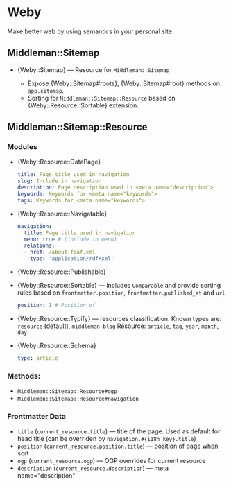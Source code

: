 # Weby

Make better web by using semantics in your personal site.

## Middleman::Sitemap

*   {Weby::Sitemap} — Resource for `Middleman::Sitemap`

    *   Expose {Weby::Sitemap#roots}, {Weby::Sitemap#root} methods on `app.sitemap`.
    *   Sorting for `Middleman::Sitemap::Resource` based on {Weby::Resource::Sortable} extension.

## Middleman::Sitemap::Resource

### Modules

*   {Weby::Resource::DataPage}

    ``` yaml
    title: Page title used in navigation
    slug: Include in navigation
    description: Page description used in <meta name="description">
    keywords: Keywords for <meta name="keywords">
    tags: Keywords for <meta name="keywords">
    ```

*   {Weby::Resource::Navigatable}

    ``` yaml
    navigation:
      title: Page title used in navigation
      menu: true # (include in menu)
      relations:
      - href: /about.foaf.xml
        type: 'application/rdf+xml'
    ```

*   {Weby::Resource::Publishable}
*   {Weby::Resource::Sortable} — includes `Comparable` and provide sorting rules based on `frontmatter.position`, `frontmatter.published_at` and `url`

    ``` yaml
    position: 1 # Position of
    ```
*   {Weby::Resource::Typify} — resources classification. Known types are: `resource` (default), `middleman-blog` Resource: `article`, `tag`, `year`, `month`, `day`

*   {Weby::Resource::Schema}

    ``` yaml
    type: article
    ```

### Methods:

* `Middleman::Sitemap::Resource#ogp`
* `Middleman::Sitemap::Resource#navigation`

### Frontmatter Data

*   `title` (`current_resource.title`) — title of the page. Used as default for head title (can be overriden by `navigation.#{i18n_key}.title`)
*   `position` (`current_resource.position.title`) — position of page when sort
*   `ogp` (`current_resource.ogp`) — OGP overrides for current resource
*   `description` (`current_resource.description`) — meta name="description"
